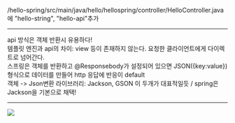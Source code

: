 /hello-spring/src/main/java/hello/hellospring/controller/HelloController.java에 "hello-string", "hello-api"추가
***
api 방식은 객체 반환시 유용하다!         
템플릿 엔진과 api의 차이: view 등이 존재하지 않는다. 요청한 클라이언트에게 다이렉트로 넘어간다.      
스프링은 객체를 반환하고 @Responsebody가 설정되어 있으면 JSON({key:value})형식으로 데이터를 만들어 http 응답에 반응이 default         
객체 -> Json변환 라이브러리: Jackson, GSON 이 두개가 대표적일듯 / spring은 Jackson을 기본으로 채택!
***
<img src="https://user-images.githubusercontent.com/103197599/177812563-77b5172f-a93e-4553-a0ab-a91cb55855b7.jpg"/>

